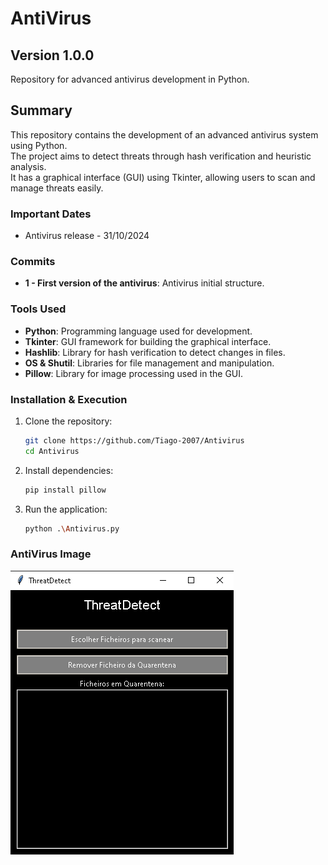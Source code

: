 # AntiVirus 
## Version 1.0.0

Repository for advanced antivirus development in Python.

## Summary

This repository contains the development of an advanced antivirus system using Python.  
The project aims to detect threats through hash verification and heuristic analysis.  
It has a graphical interface (GUI) using Tkinter, allowing users to scan and manage threats easily.

### Important Dates

* Antivirus release - 31/10/2024

### Commits

- **1 - First version of the antivirus**: Antivirus initial structure.

### Tools Used

- **Python**: Programming language used for development.
- **Tkinter**: GUI framework for building the graphical interface.
- **Hashlib**: Library for hash verification to detect changes in files.
- **OS & Shutil**: Libraries for file management and manipulation.
- **Pillow**: Library for image processing used in the GUI.

### Installation & Execution

1. Clone the repository:
    ```bash
    git clone https://github.com/Tiago-2007/Antivirus
    cd Antivirus
    ```

2. Install dependencies:
    ```bash
    pip install pillow
    ```

3. Run the application:
    ```bash
    python .\Antivirus.py
    ```

### AntiVirus Image
![Antivirus](ThreatDetect.png)

